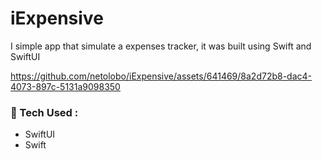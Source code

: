 # iExpensive
I simple app that simulate a expenses tracker, it was built using Swift and SwiftUI

https://github.com/netolobo/iExpensive/assets/641469/8a2d72b8-dac4-4073-897c-5131a9098350

### 🧰 Tech Used :
- SwiftUI
- Swift
